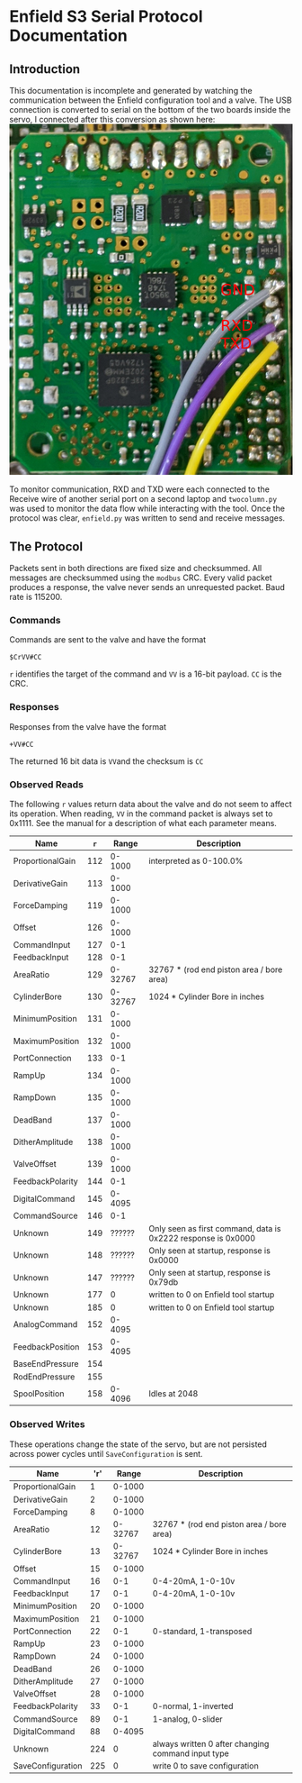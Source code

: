 # Enfield S3 Serial Protocol Documentation

## Introduction

This documentation is incomplete and generated by watching the communication
between the Enfield configuration tool and a valve. The USB connection is
converted to serial on the bottom of the two boards inside the servo, I connected
after this conversion as shown here:
![Serial Connection](SerialConnection.jpg)

To monitor communication, RXD and TXD were each connected to the Receive wire of
another serial port on a second laptop and `twocolumn.py` was used to monitor
the data flow while interacting with the tool. Once the protocol was clear,
`enfield.py` was written to send and receive messages.

## The Protocol

Packets sent in both directions are fixed size and checksummed. All messages are
checksummed using the `modbus` CRC. Every valid packet produces a response, the
valve never sends an unrequested packet. Baud rate is 115200.

### Commands

Commands are sent to the valve and have the format

    $CrVV#CC

`r` identifies the target of the command and `VV` is a 16-bit payload. `CC` is
the CRC.

### Responses

Responses from the valve have the format

    +VV#CC

The returned 16 bit data is `VV`and the checksum is `CC`

### Observed Reads

The following `r` values return data about the valve and do not seem to affect
its operation. When reading, `VV` in the command packet is always set to 0x1111.
See the manual for a description of what each parameter means.

Name             | `r` | Range   | Description
-----------------|-----|---------|-------------
ProportionalGain | 112 | 0-1000  | interpreted as 0-100.0%
DerivativeGain   | 113 | 0-1000  | 
ForceDamping     | 119 | 0-1000  | 
Offset           | 126 | 0-1000  | 
CommandInput     | 127 | 0-1     | 
FeedbackInput    | 128 | 0-1     | 
AreaRatio        | 129 | 0-32767 | 32767 * (rod end piston area / bore area)
CylinderBore     | 130 | 0-32767 | 1024 * Cylinder Bore in inches
MinimumPosition  | 131 | 0-1000  | 
MaximumPosition  | 132 | 0-1000  | 
PortConnection   | 133 | 0-1     | 
RampUp           | 134 | 0-1000  | 
RampDown         | 135 | 0-1000  | 
DeadBand         | 137 | 0-1000  | 
DitherAmplitude  | 138 | 0-1000  | 
ValveOffset      | 139 | 0-1000  | 
FeedbackPolarity | 144 | 0-1     | 
DigitalCommand   | 145 | 0-4095  | 
CommandSource    | 146 | 0-1     | 
Unknown          | 149 | ??????  | Only seen as first command, data is 0x2222 response is 0x0000
Unknown          | 148 | ??????  | Only seen at startup, response is 0x0000
Unknown          | 147 | ??????  | Only seen at startup, response is 0x79db
Unknown          | 177 | 0       | written to 0 on Enfield tool startup
Unknown          | 185 | 0       | written to 0 on Enfield tool startup
AnalogCommand    | 152 | 0-4095  | 
FeedbackPosition | 153 | 0-4095  | 
BaseEndPressure  | 154 |         | 
RodEndPressure   | 155 |         | 
SpoolPosition    | 158 | 0-4096  | Idles at 2048

### Observed Writes

These operations change the state of the servo, but are not persisted across
power cycles until `SaveConfiguration` is sent.

Name              | 'r' | Range   | Description
------------------|-----|---------|------------
ProportionalGain  | 1   | 0-1000  |
DerivativeGain    | 2   | 0-1000  |
ForceDamping      | 8   | 0-1000  |
AreaRatio         | 12  | 0-32767 | 32767 * (rod end piston area / bore area)
CylinderBore      | 13  | 0-32767 | 1024 * Cylinder Bore in inches
Offset            | 15  | 0-1000  |
CommandInput      | 16  | 0-1     | 0-4-20mA, 1-0-10v
FeedbackInput     | 17  | 0-1     | 0-4-20mA, 1-0-10v
MinimumPosition   | 20  | 0-1000  |
MaximumPosition   | 21  | 0-1000  |
PortConnection    | 22  | 0-1     | 0-standard, 1-transposed
RampUp            | 23  | 0-1000  |
RampDown          | 24  | 0-1000  |
DeadBand          | 26  | 0-1000  |
DitherAmplitude   | 27  | 0-1000  |
ValveOffset       | 28  | 0-1000  |
FeedbackPolarity  | 33  | 0-1     | 0-normal, 1-inverted
CommandSource     | 89  | 0-1     | 1-analog, 0-slider
DigitalCommand    | 88  | 0-4095  |
Unknown           | 224 | 0       | always written 0 after changing command input type
SaveConfiguration | 225 | 0       | write 0 to save configuration
